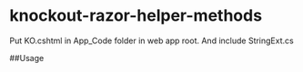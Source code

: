knockout-razor-helper-methods
=============================
Put KO.cshtml in App_Code folder in web app root. And include StringExt.cs

##Usage

